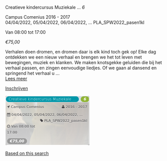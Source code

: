 Creatieve kindercursus Muziekale ... *6*

Campus Comenius 2016 - 2017  
04/04/2022, 05/04/2022, 06/04/2022, ... PLA\_SPW2022\_pasen1kl  

Van 08:00 tot 17:00

*€75,00*

  

  

Verhalen doen dromen, en dromen daar is elk kind toch gek op! Elke dag ontdekken we een nieuw verhaal en brengen we het tot leven met bewegingen, muziek en klanken. We maken knotsgekke geluiden die bij het verhaal passen, en zingen eenvoudige liedjes. Of we gaan al dansend en springend het verhaal u ...  
[Lees meer](https://tickets.vgc.be/activity/subscribe/PLA_SPW2022_pasen1kl)

[Inschrijven](https://tickets.vgc.be/activity/subscribe/PLA_SPW2022_pasen1kl)

![](68084.png)

[Based on this search](https://tickets.vgc.be/activity/index?&vrijeplaatsen=1&Age%5B%5D=3%2C5&entity=286)